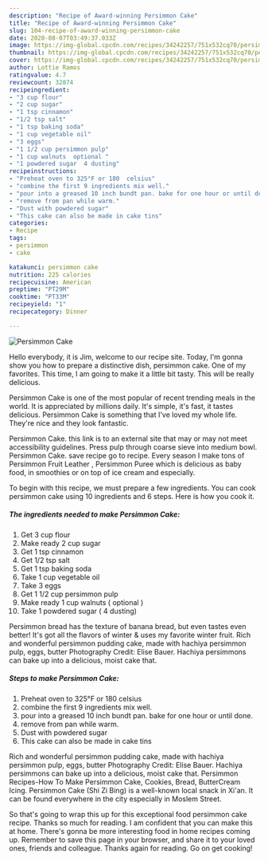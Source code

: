 ```yaml
---
description: "Recipe of Award-winning Persimmon Cake"
title: "Recipe of Award-winning Persimmon Cake"
slug: 104-recipe-of-award-winning-persimmon-cake
date: 2020-08-07T03:49:37.033Z
image: https://img-global.cpcdn.com/recipes/34242257/751x532cq70/persimmon-cake-recipe-main-photo.jpg
thumbnail: https://img-global.cpcdn.com/recipes/34242257/751x532cq70/persimmon-cake-recipe-main-photo.jpg
cover: https://img-global.cpcdn.com/recipes/34242257/751x532cq70/persimmon-cake-recipe-main-photo.jpg
author: Lottie Ramos
ratingvalue: 4.7
reviewcount: 32874
recipeingredient:
- "3 cup flour"
- "2 cup sugar"
- "1 tsp cinnamon"
- "1/2 tsp salt"
- "1 tsp baking soda"
- "1 cup vegetable oil"
- "3 eggs"
- "1 1/2 cup persimmon pulp"
- "1 cup walnuts  optional "
- "1 powdered sugar  4 dusting"
recipeinstructions:
- "Preheat oven to 325°F or 180  celsius"
- "combine the first 9 ingredients mix well."
- "pour into a greased 10 inch bundt pan. bake for one hour or until done."
- "remove from pan while warm."
- "Dust with powdered sugar"
- "This cake can also be made in cake tins"
categories:
- Recipe
tags:
- persimmon
- cake

katakunci: persimmon cake 
nutrition: 225 calories
recipecuisine: American
preptime: "PT29M"
cooktime: "PT33M"
recipeyield: "1"
recipecategory: Dinner

---
```



![Persimmon Cake](https://img-global.cpcdn.com/recipes/34242257/751x532cq70/persimmon-cake-recipe-main-photo.jpg)

Hello everybody, it is Jim, welcome to our recipe site. Today, I'm gonna show you how to prepare a distinctive dish, persimmon cake. One of my favorites. This time, I am going to make it a little bit tasty. This will be really delicious.

Persimmon Cake is one of the most popular of recent trending meals in the world. It is appreciated by millions daily. It's simple, it's fast, it tastes delicious. Persimmon Cake is something that I've loved my whole life. They're nice and they look fantastic.

Persimmon Cake. this link is to an external site that may or may not meet accessibility guidelines. Press pulp through coarse sieve into medium bowl. Persimmon Cake. save recipe go to recipe. Every season I make tons of Persimmon Fruit Leather , Persimmon Puree which is delicious as baby food, in smoothies or on top of ice cream and especially.


To begin with this recipe, we must prepare a few ingredients. You can cook persimmon cake using 10 ingredients and 6 steps. Here is how you cook it.

<!--inarticleads1-->

##### The ingredients needed to make Persimmon Cake:

1. Get 3 cup flour
1. Make ready 2 cup sugar
1. Get 1 tsp cinnamon
1. Get 1/2 tsp salt
1. Get 1 tsp baking soda
1. Take 1 cup vegetable oil
1. Take 3 eggs
1. Get 1 1/2 cup persimmon pulp
1. Make ready 1 cup walnuts ( optional )
1. Take 1 powdered sugar ( 4 dusting)


Persimmon bread has the texture of banana bread, but even tastes even better! It&#39;s got all the flavors of winter &amp; uses my favorite winter fruit. Rich and wonderful persimmon pudding cake, made with hachiya persimmon pulp, eggs, butter Photography Credit: Elise Bauer. Hachiya persimmons can bake up into a delicious, moist cake that. 

<!--inarticleads2-->

##### Steps to make Persimmon Cake:

1. Preheat oven to 325°F or 180  celsius
1. combine the first 9 ingredients mix well.
1. pour into a greased 10 inch bundt pan. bake for one hour or until done.
1. remove from pan while warm.
1. Dust with powdered sugar
1. This cake can also be made in cake tins


Rich and wonderful persimmon pudding cake, made with hachiya persimmon pulp, eggs, butter Photography Credit: Elise Bauer. Hachiya persimmons can bake up into a delicious, moist cake that. Persimmon Recipes-How To Make Persimmon Cake, Cookies, Bread, ButterCream Icing. Persimmon Cake (Shi Zi Bing) is a well-known local snack in Xi&#39;an. It can be found everywhere in the city especially in Moslem Street. 

So that's going to wrap this up for this exceptional food persimmon cake recipe. Thanks so much for reading. I am confident that you can make this at home. There's gonna be more interesting food in home recipes coming up. Remember to save this page in your browser, and share it to your loved ones, friends and colleague. Thanks again for reading. Go on get cooking!
